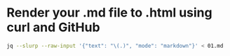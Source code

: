 # Render your .md file to .html using curl and GitHub

```bash
jq --slurp --raw-input '{"text": "\(.)", "mode": "markdown"}' < 01.md | curl --data @- https://api.github.com/markdown > 01.html
```